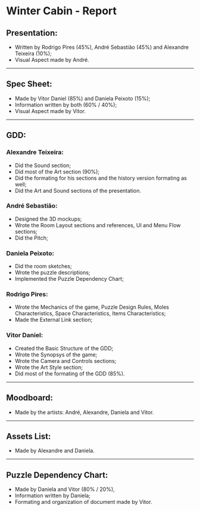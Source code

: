 # Winter Cabin - Report

## Presentation:
- Written by Rodrigo Pires (45%), André Sebastião (45%) and Alexandre 
Teixeira (10%);
- Visual Aspect made by André.

---

## Spec Sheet:
 - Made by Vitor Daniel (85%) and Daniela Peixoto (15%);
 - Information written by both (60% / 40%);
 - Visual Aspect made by Vitor.

---

## GDD:

### Alexandre Teixeira:
 - Did the Sound section;
 - Did most of the Art section (90%);
 - Did the formating for his sections and the history version formating as well;
 - Did the Art and Sound sections of the presentation. <br>

### André Sebastião:
 - Designed the 3D mockups;
 - Wrote the Room Layout sections and references, UI and Menu Flow sections;
 - Did the Pitch; <br>

### Daniela Peixoto:
 - Did the room sketches;
 - Wrote the puzzle descriptions;
 - Implemented the Puzzle Dependency Chart; <br>

### Rodrigo Pires:
 - Wrote the Mechanics of the game, Puzzle Design Rules, Moles Characteristics, 
Space Characteristics, Items Characteristics;
 - Made the External Link section; <br>

### Vitor Daniel:
- Created the Basic Structure of the GDD;
- Wrote the Synopsys of the game;
- Wrote the Camera and Controls sections;
- Wrote the Art Style section;
- Did most of the formating of the GDD (85%). <br>

---

## Moodboard:
 - Made by the artists: André, Alexandre, Daniela and Vitor.

---

## Assets List:
 - Made by Alexandre and Daniela.

---

## Puzzle Dependency Chart:
 - Made by Daniela and Vitor (80% / 20%),
 - Information written by Daniela;
 - Formating and organization of document made by Vitor.